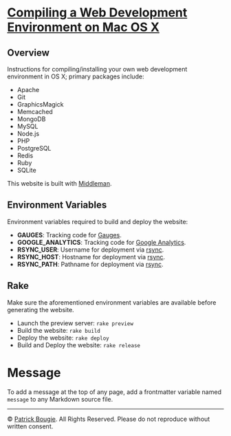 # [Compiling a Web Development Environment on Mac OS X](http://mac-dev-env.patrickbougie.com/)


## Overview

Instructions for compiling/installing your own web development environment in OS X; primary packages include:

- Apache
- Git
- GraphicsMagick
- Memcached
- MongoDB
- MySQL
- Node.js
- PHP
- PostgreSQL
- Redis
- Ruby
- SQLite

This website is built with [Middleman](http://middlemanapp.com/).


## Environment Variables

Environment variables required to build and deploy the website:

- **GAUGES**: Tracking code for [Gauges](http://get.gaug.es/).
- **GOOGLE_ANALYTICS**: Tracking code for [Google Analytics](http://www.google.com/analytics/).
- **RSYNC_USER**: Username for deployment via [rsync](http://rsync.samba.org/).
- **RSYNC_HOST**: Hostname for deployment via [rsync](http://rsync.samba.org/).
- **RSYNC_PATH**: Pathname for deployment via [rsync](http://rsync.samba.org/).


## Rake

Make sure the aforementioned environment variables are available before generating the website.

- Launch the preview server: `rake preview`
- Build the website: `rake build`
- Deploy the website: `rake deploy`
- Build and Deploy the website: `rake release`


# Message

To add a message at the top of any page, add a frontmatter variable named `message` to any Markdown source file.


---

© [Patrick Bougie](http://patrickbougie.com/).
All Rights Reserved.
Please do not reproduce without written consent.
